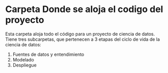 # Carpeta Donde se aloja el codigo del proyecto

Esta carpeta aloja todo el código para un proyecto de ciencia de datos. Tiene tres subcarpetas, 
que pertenecen a 3 etapas del ciclo de vida de la ciencia de datos:

1. Fuentes de datos y entendimiento
2. Modelado
3. Despliegue
